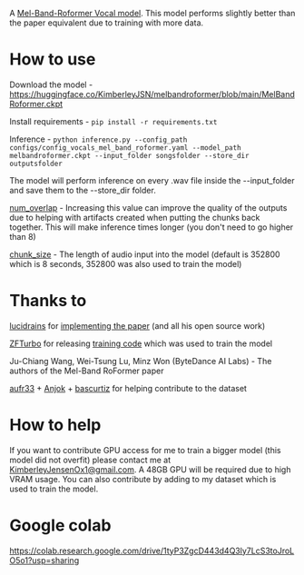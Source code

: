 A [Mel-Band-Roformer Vocal model](https://arxiv.org/abs/2310.01809). This model performs slightly better than the paper equivalent due to training with more data.

# How to use

Download the model - https://huggingface.co/KimberleyJSN/melbandroformer/blob/main/MelBandRoformer.ckpt

Install requirements - `pip install -r requirements.txt`

Inference - `python inference.py --config_path configs/config_vocals_mel_band_roformer.yaml --model_path melbandroformer.ckpt --input_folder songsfolder --store_dir outputsfolder`

The model will perform inference on every .wav file inside the --input_folder and save them to the --store_dir folder.

[num_overlap](https://github.com/KimberleyJensen/Mel-Band-Roformer-Vocal-Model/blob/41d04ae1c8ea89261b488e90953192efe650fa4f/configs/config_vocals_mel_band_roformer.yaml#L38) - Increasing this value can improve the quality of the outputs due to helping with artifacts created when putting the chunks back together. This will make inference times longer (you don't need to go higher than 8)

[chunk_size](https://github.com/KimberleyJensen/Mel-Band-Roformer-Vocal-Model/blob/41d04ae1c8ea89261b488e90953192efe650fa4f/configs/config_vocals_mel_band_roformer.yaml#L39) - The length of audio input into the model (default is 352800 which is 8 seconds, 352800 was also used to train the model)

# Thanks to

[lucidrains](https://github.com/lucidrains) for [implementing the paper](https://github.com/lucidrains/BS-RoFormer) (and all his open source work)

[ZFTurbo](https://github.com/ZFTurbo) for releasing [training code](https://github.com/ZFTurbo/Music-Source-Separation-Training) which was used to train the model

Ju-Chiang Wang, Wei-Tsung Lu, Minz Won (ByteDance AI Labs) - The authors of the Mel-Band RoFormer paper

[aufr33](https://github.com/aufr33) + [Anjok](https://github.com/Anjok07) + [bascurtiz](https://github.com/bascurtiz) for helping contribute to the dataset

# How to help

If you want to contribute GPU access for me to train a bigger model (this model did not overfit) please contact me at KimberleyJensenOx1@gmail.com. A 48GB GPU will be required due to high VRAM usage. You can also contribute by adding to my dataset which is used to train the model. 

# Google colab

https://colab.research.google.com/drive/1tyP3ZgcD443d4Q3ly7LcS3toJroLO5o1?usp=sharing




